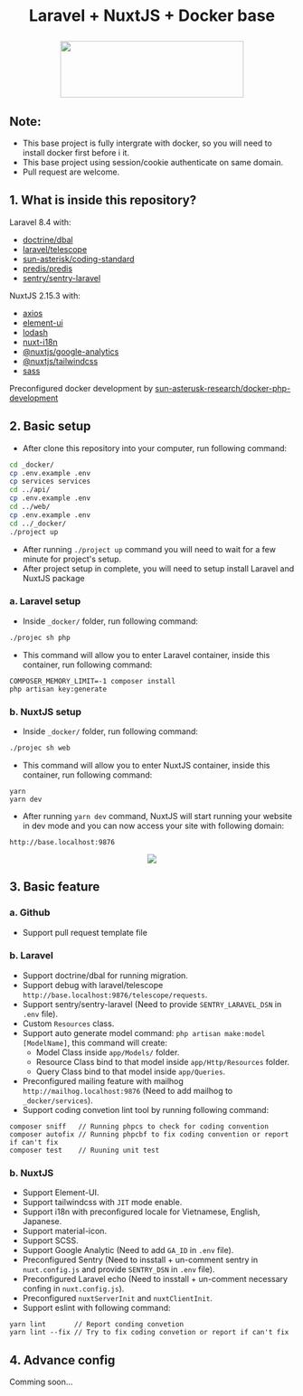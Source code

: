 # <p align="center">Laravel + NuxtJS + Docker base</p>

<p align="center">
  <img width="324" height="100" src="https://images.viblo.asia/e33d9a69-54bd-4ea7-8126-6ac910c934a8.png">
</p>

## Note:
- This base project is fully intergrate with docker, so you will need to install docker first before i it.
- This base project using session/cookie authenticate on same domain.
- Pull request are welcome.

## 1. What is inside this repository?

Laravel 8.4 with:
- [doctrine/dbal](https://github.com/doctrine/dbal])
- [laravel/telescope](https://github.com/laravel/telescope)
- [sun-asterisk/coding-standard](https://github.com/sun-asterisk-research/php-coding-standard)
- [predis/predis](https://github.com/predis/predis)
- [sentry/sentry-laravel](https://github.com/getsentry/sentry-laravel)


NuxtJS 2.15.3 with:
- [axios](https://github.com/axios/axios)
- [element-ui](https://element.eleme.io/#/en-US)
- [lodash](https://lodash.com/)
- [nuxt-i18n](https://i18n.nuxtjs.org/)
- [@nuxtjs/google-analytics](https://google-analytics.nuxtjs.org/)
- [@nuxtjs/tailwindcss](https://tailwindcss.nuxtjs.org/)
- [sass](https://sass-lang.com/)

Preconfigured docker development by [sun-asterusk-research/docker-php-development](https://github.com/sun-asterisk-research/docker-php-development)

## 2. Basic setup

- After clone this repository into your computer, run following command:
```bash
cd _docker/
cp .env.example .env
cp services services
cd ../api/
cp .env.example .env
cd ../web/
cp .env.example .env
cd ../_docker/
./project up
```

- After running `./project up` command you will need to wait for a few minute for project's setup.
- After project setup in complete, you will need to setup install Laravel and NuxtJS package

### a. Laravel setup

- Inside `_docker/` folder, run following command:
```bash
./projec sh php
```
- This command will allow you to enter Laravel container, inside this container, run following command:
```
COMPOSER_MEMORY_LIMIT=-1 composer install
php artisan key:generate
```

### b. NuxtJS setup

- Inside `_docker/` folder, run following command:
```bash
./projec sh web
```
- This command will allow you to enter NuxtJS container, inside this container, run following command:
```
yarn
yarn dev
```
- After running `yarn dev` command, NuxtJS will start running your website in dev mode and you can now access your site with following domain:
```
http://base.localhost:9876
```
<p align="center">
  <img src="https://images.viblo.asia/472ea3bc-e44a-46d6-bb7d-a90023147130.png">
</p>

## 3. Basic feature

### a. Github

- Support pull request template file

### b. Laravel

- Support doctrine/dbal for running migration.
- Support debug with laravel/telescope `http://base.localhost:9876/telescope/requests`.
- Support sentry/sentry-laravel (Need to provide `SENTRY_LARAVEL_DSN` in `.env` file).
- Custom `Resources` class.
- Support auto generate model command: `php artisan make:model [ModelName]`, this command will create:
  - Model Class inside `app/Models/` folder.
  - Resource Class bind to that model inside `app/Http/Resources` folder.
  - Query Class bind to that model inside `app/Queries`.
- Preconfigured mailing feature with mailhog `http://mailhog.localhost:9876` (Need to add mailhog to `_docker/services`).
- Support coding convetion lint tool by running following command:
```
composer sniff   // Running phpcs to check for coding convention
composer autofix // Running phpcbf to fix coding convention or report if can't fix
composer test    // Ruuning unit test
```

### b. NuxtJS

- Support Element-UI.
- Support tailwindcss with `JIT` mode enable.
- Support i18n with preconfigured locale for Vietnamese, English, Japanese.
- Support material-icon.
- Support SCSS.
- Support Google Analytic (Need to add `GA_ID` in `.env` file).
- Preconfigured Sentry (Need to insstall + un-comment sentry in `nuxt.config.js` and provide `SENTRY_DSN` in `.env` file).
- Preconfigured Laravel echo (Need to insstall + un-comment necessary confing in `nuxt.config.js`).
- Preconfigured `nuxtServerInit` and `nuxtClientInit`.
- Support eslint with following command:
```
yarn lint       // Report conding convetion
yarn lint --fix // Try to fix coding convetion or report if can't fix
```

## 4. Advance config

Comming soon...
